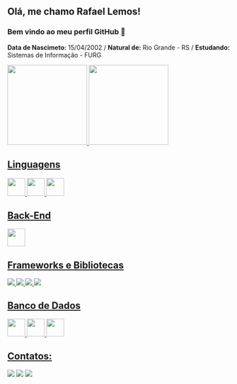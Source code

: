 ## Olá, me chamo Rafael Lemos! 
### Bem vindo ao meu perfil GitHub 👋
  **Data de Nascimeto:** 15/04/2002 / 
  **Natural de:** Rio Grande - RS / 
  **Estudando:** Sistemas de Informação - FURG 
 
<div>
  <a href="https://github.com/RafaLemos86">
  <img height="180em" src="https://github-readme-stats.vercel.app/api/top-langs/?username=RafaLemos86&layout=compact&langs_count=7&theme=dracula"/>
  <img height="180em" src="https://github-readme-stats.vercel.app/api?username=RafaLemos86&show_icons=true&theme=dracula&include_all_commits=true&count_private=true"/>
</div>
 
## Linguagens

<p align="justify"> 
  <img src="https://cdn.jsdelivr.net/gh/devicons/devicon/icons/python/python-original-wordmark.svg" width="40" height="40"/>
  <img src="https://cdn.jsdelivr.net/gh/devicons/devicon/icons/rstudio/rstudio-original.svg" width="40" height="40"/>
  <img src="https://cdn.jsdelivr.net/gh/devicons/devicon/icons/javascript/javascript-original.svg" width="40" height="40" />
</p>

## Back-End
<p align="justify"> 
  <img src="https://cdn.jsdelivr.net/gh/devicons/devicon/icons/nodejs/nodejs-original.svg" width="40" height="40"/>       
</p>
 
 ## Frameworks e Bibliotecas

<p align="justify"> 
 <img src="https://img.shields.io/badge/Express.js-404D59?style=for-the-badge"/>   
 <img src="https://img.shields.io/badge/Bootstrap-563D7C?style=for-the-badge&logo=bootstrap&logoColor=white"/>   
 <img src="https://img.shields.io/badge/Vue.js-35495E?style=for-the-badge&logo=vue.js&logoColor=4FC08D"/>    
 <img src="https://img.shields.io/badge/bulma-00D0B1?style=for-the-badge&logo=bulma&logoColor=white"/>
</p>

 

## Banco de Dados
<p align="justify"> 
  <img src="https://cdn.jsdelivr.net/gh/devicons/devicon/icons/mysql/mysql-original.svg" width="40" height="40" />
  <img src="https://cdn.jsdelivr.net/gh/devicons/devicon/icons/postgresql/postgresql-original-wordmark.svg" width="40" height="40" />
  <img src="https://cdn.jsdelivr.net/gh/devicons/devicon/icons/mongodb/mongodb-original-wordmark.svg" width="40" height="40" />                  
</p>

## Contatos:
<div>
 <a href="https://instagram.com/rafalemos_4/" target="_blank"><img src="https://img.shields.io/badge/-Instagram-%23E4405F?style=for-the-  badge&logo=instagram&logoColor=white" target="_blank"></a>
 <a href = "mailto:rfael.lemos@gmail.com"><img src="https://img.shields.io/badge/Gmail-D14836?style=for-the-badge&logo=gmail&logoColor=white"_blank"></a> 
 <a href="https://www.linkedin.com/in/rafael-lemos-a433a31a1/" target="_blank"><img src="https://img.shields.io/badge/LinkedIn-0077B5?style=for-the-badge&logo=linkedin&logoColor=white" target="_blank"></a>
</div>
     
